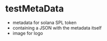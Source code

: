 # testMetaData
- metadata for solana SPL token 
- containing a JSON with the metadata itself
- image for logo